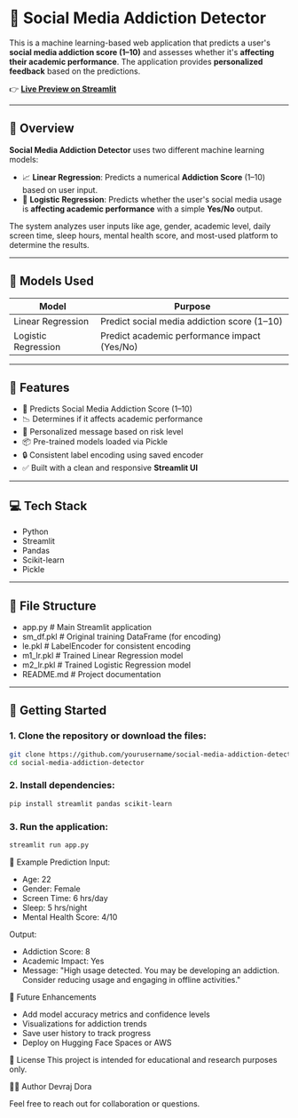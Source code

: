 # 📱 Social Media Addiction Detector

This is a machine learning-based web application that predicts a user's **social media addiction score (1–10)** and assesses whether it's **affecting their academic performance**. The application provides **personalized feedback** based on the predictions.

👉 **[Live Preview on Streamlit](https://devraaz-social-media-addiction-detector.streamlit.app/)**

---

## 📖 Overview

**Social Media Addiction Detector** uses two different machine learning models:

- 📈 **Linear Regression**: Predicts a numerical **Addiction Score** (1–10) based on user input.
- 🧠 **Logistic Regression**: Predicts whether the user's social media usage is **affecting academic performance** with a simple **Yes/No** output.

The system analyzes user inputs like age, gender, academic level, daily screen time, sleep hours, mental health score, and most-used platform to determine the results.

---

## 🧠 Models Used

| Model               | Purpose                                      |
| ------------------- | -------------------------------------------- |
| Linear Regression   | Predict social media addiction score (1–10)  |
| Logistic Regression | Predict academic performance impact (Yes/No) |

---

## 🌟 Features

- 🔢 Predicts Social Media Addiction Score (1–10)
- 📉 Determines if it affects academic performance
- 💬 Personalized message based on risk level
- 📦 Pre-trained models loaded via Pickle
- 🔒 Consistent label encoding using saved encoder
- ✅ Built with a clean and responsive **Streamlit UI**

---

## 💻 Tech Stack

- Python
- Streamlit
- Pandas
- Scikit-learn
- Pickle

---

## 📂 File Structure

- app.py # Main Streamlit application
- sm_df.pkl # Original training DataFrame (for encoding)
- le.pkl # LabelEncoder for consistent encoding
- m1_lr.pkl # Trained Linear Regression model
- m2_lr.pkl # Trained Logistic Regression model
- README.md # Project documentation

---

## 🚀 Getting Started

### 1. Clone the repository or download the files:

```bash
git clone https://github.com/yourusername/social-media-addiction-detector.git
cd social-media-addiction-detector
```

### 2. Install dependencies:

```bash
pip install streamlit pandas scikit-learn
```

### 3. Run the application:

```bash
streamlit run app.py
```

🧾 Example Prediction
Input:
- Age: 22
- Gender: Female
- Screen Time: 6 hrs/day
- Sleep: 5 hrs/night
- Mental Health Score: 4/10

Output:
- Addiction Score: 8
- Academic Impact: Yes
- Message: "High usage detected. You may be developing an addiction. Consider reducing usage and engaging in offline activities."

🔮 Future Enhancements

- Add model accuracy metrics and confidence levels
- Visualizations for addiction trends
- Save user history to track progress
- Deploy on Hugging Face Spaces or AWS

📜 License
This project is intended for educational and research purposes only.

👨‍💻 Author
Devraj Dora

Feel free to reach out for collaboration or questions.

